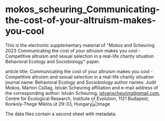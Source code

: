 # mokos_scheuring_Communicating-the-cost-of-your-altruism-makes-you-cool
This is the electronic supplementary material of "Mokos and Scheuring 2023 Communicating the cost of your altruism makes you cool - Competitive altruism and sexual selection in a real-life charity situation Behavioral Ecology and Sociobiology" paper. 

article title:	Communicating the cost of your altruism makes you cool - Competitive altruism and sexual selection in a real-life charity situation
journal name:	Behavioral Ecology and Sociobiology
author names:	Judit Mokos, Márton Csillag, István Scheuring
affiliation and e-mail address of the corresponding author:	István Scheuring, istvanscheuring@gmail.com, Centre for Ecological Research, Institute of Evolution, 1121 Budapest, Konkoly-Thege Miklós út 29-33, Hungary![image](https://user-images.githubusercontent.com/44206242/211157368-3ea76114-8c5a-47da-bcee-a17fc175f45f.png)

The data files contain a second sheet with metadata. 
